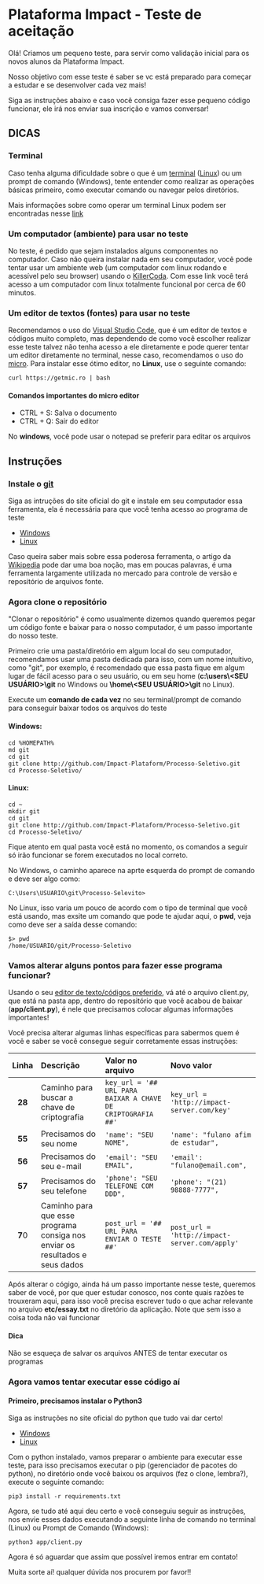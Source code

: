 # Plataforma Impact - Teste de aceitação
Olá! Criamos um pequeno teste, para servir como validação inicial para os novos alunos da Plataforma Impact.

Nosso objetivo com esse teste é saber se vc está preparado para começar a estudar e se desenvolver cada vez mais!

Siga as instruções abaixo e caso você consiga fazer esse pequeno código funcionar, ele irá nos enviar sua inscrição e vamos conversar!

## DICAS
### Terminal
Caso tenha alguma dificuldade sobre o que é um [terminal](http://impactwiki.duckdns.org/pt-br/conteudos/linux/terminal) ([Linux](http://impactwiki.duckdns.org/pt-br/conteudos/linux/historia)) ou um prompt de comando (Windows), tente entender como realizar as operações básicas primeiro, como executar comando ou navegar pelos diretórios.

Mais informações sobre como operar um terminal Linux podem ser encontradas nesse [link](https://www.techtudo.com.br/noticias/2012/04/aprenda-os-comandos-basicos-do-linux.ghtml)

### Um computador (ambiente) para usar no teste
No teste, é pedido que sejam instalados alguns componentes no computador. Caso não queira instalar nada em seu computador, você pode tentar usar um ambiente web (um computador com linux rodando e acessível pelo seu browser) usando o [KillerCoda](https://killercoda.com/playgrounds/scenario/ubuntu). Com esse link você terá acesso a um computador com linux totalmente funcional por cerca de 60 minutos.

### Um editor de textos (fontes) para usar no teste
Recomendamos o uso do [Visual Studio Code](https://code.visualstudio.com/), que é um editor de textos e códigos muito completo, mas dependendo de como você escolher realizar esse teste talvez não tenha acesso a ele diretamente e pode querer tentar um editor diretamente no terminal, nesse caso, recomendamos o uso do [micro](https://micro-editor.github.io/). Para instalar esse ótimo editor, no <b>Linux</b>, use o seguinte comando:

```
curl https://getmic.ro | bash
```

#### Comandos importantes do micro editor
* CTRL + S: Salva o documento
* CTRL + Q: Sair do editor

No <b>windows</b>, você pode usar o notepad se preferir para editar os arquivos

## Instruções
### Instale o [git ](https://pt.wikipedia.org/wiki/Git)
Siga as intruções do site oficial do git e instale em seu computador essa ferramenta, ela é necessária para que você tenha acesso ao programa de teste
* [Windows](https://git-scm.com/download/windows)
* [Linux](https://git-scm.com/download/linux)

Caso queira saber mais sobre essa poderosa ferramenta, o artigo da [Wikipedia](https://pt.wikipedia.org/wiki/Git) pode dar uma boa noção, mas em poucas palavras, é uma ferramenta largamente utilizada no mercado para controle de versão e repositório de arquivos fonte.

### Agora clone o repositório
"Clonar o repositório" é como usualmente dizemos quando queremos pegar um código fonte e baixar para o nosso computador, é um passo importante do nosso teste.

Primeiro crie uma pasta/diretório em algum local do seu computador, recomendamos usar uma pasta dedicada para isso, com um nome intuítivo, como "git", por exemplo, é recomendado que essa pasta fique em algum lugar de fácil acesso para o seu usuário, ou em seu home (<b>c:\users\\<SEU USUÁRIO>\git</b> no Windows ou <b>\home\\<SEU USUÁRIO>\git</b> no Linux).

Execute um <b>comando de cada vez</b> no seu terminal/prompt de comando para conseguir baixar todos os arquivos do teste
#### Windows: 
```  
cd %HOMEPATH%
md git
cd git
git clone http://github.com/Impact-Plataform/Processo-Seletivo.git
cd Processo-Seletivo/ 
```

#### Linux: 
```  
cd ~
mkdir git
cd git
git clone http://github.com/Impact-Plataform/Processo-Seletivo.git
cd Processo-Seletivo/ 
```

Fique atento em qual pasta você está no momento, os comandos a seguir só irão funcionar se forem executados no local correto.

No Windows, o caminho aparece na aprte esquerda do prompt de comando e deve ser algo como:
```
C:\Users\USUARIO\git\Processo-Selevito>
```

No Linux, isso varia um pouco de acordo com o tipo de terminal que você está usando, mas exsite um comando que pode te ajudar aqui, o <b>pwd</b>, veja como deve ser a saída desse comando:
```
$> pwd
/home/USUARIO/git/Processo-Seletivo
```

### Vamos alterar alguns pontos para fazer esse programa funcionar?
Usando o seu [editor de texto/códigos preferido](https://code.visualstudio.com/), vá até o arquivo client.py, que está na pasta app, dentro do repositório que você acabou de baixar (<b>app/client.py</b>), é nele que precisamos colocar algumas informações importantes!

Você precisa alterar algumas linhas específicas para sabermos quem é você e saber se você consegue seguir corretamente essas instruções:

|Linha|Descrição|Valor no arquivo|Novo valor|
|:-:|:--|:--|:--|
|**28**|Caminho para buscar a chave de criptografia|```key_url = '## URL PARA BAIXAR A CHAVE DE CRIPTOGRAFIA ##'```|```key_url = 'http://impact-server.com/key'```|
|**55**|Precisamos do seu nome|```'name': "SEU NOME",```|```'name': "fulano afim de estudar",```|
|**56**|Precisamos do seu e-mail|```'email': "SEU EMAIL",```|```'email': "fulano@email.com",```|
|**57**|Precisamos do seu telefone|```'phone': "SEU TELEFONE COM DDD",```|```'phone': "(21) 98888-7777",```|
|**7**0|Caminho para que esse programa consiga nos enviar os resultados e seus dados|```post_url = '## URL PARA ENVIAR O TESTE ##'```|```post_url = 'http://impact-server.com/apply'```|

Após alterar o cógigo, ainda há um passo importante nesse teste, queremos saber de você, por que quer estudar conosco, nos conte quais razões te trouxeram aqui, para isso você precisa escrever tudo o que achar relevante no arquivo <b>etc/essay.txt</b> no diretório da aplicação. Note que sem isso a coisa toda não vai funcionar

#### Dica
Não se esqueça de salvar os arquivos ANTES de tentar executar os programas

### Agora vamos tentar executar esse código aí
#### Primeiro, precisamos instalar o Python3
Siga as instruções no site oficial do python que tudo vai dar certo!
* [Windows](https://python.org.br/instalacao-windows/)
* [Linux](https://python.org.br/instalacao-linux/)

Com o python instalado, vamos preparar o ambiente para executar esse teste, para isso precisamos executar o pip (gerenciador de pacotes do python), no diretório onde você baixou os arquivos (fez o clone, lembra?), execute o seguinte comando:
```
pip3 install -r requirements.txt
```

Agora, se tudo até aqui deu certo e você conseguiu seguir as instruções, nos envie esses dados executando a seguinte linha de comando no terminal (Linux) ou Prompt de Comando (Windows):
```
python3 app/client.py
```

Agora é só aguardar que assim que possível iremos entrar em contato!

Muita sorte aí! qualquer dúvida nos procurem por favor!!